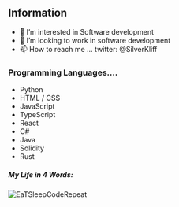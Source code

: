 
## Information
- 👀 I’m interested in Software development
- 💼 I’m looking to work in software development
- 📫 How to reach me ... twitter: @SilverKliff


### Programming Languages....
- Python
- HTML / CSS
- JavaScript
- TypeScript
- React
- C#
- Java
- Solidity
- Rust

##### My Life in 4 Words:

![EaTSleepCodeRepeat](https://user-images.githubusercontent.com/32655437/155840412-997b12d9-f6ce-4439-8439-46eb2b20a312.gif)







